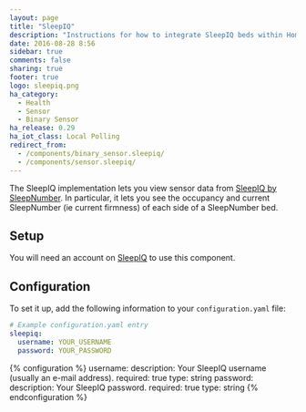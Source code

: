 ```yaml
---
layout: page
title: "SleepIQ"
description: "Instructions for how to integrate SleepIQ beds within Home Assistant."
date: 2016-08-28 8:56
sidebar: true
comments: false
sharing: true
footer: true
logo: sleepiq.png
ha_category:
  - Health
  - Sensor
  - Binary Sensor
ha_release: 0.29
ha_iot_class: Local Polling
redirect_from:
  - /components/binary_sensor.sleepiq/
  - /components/sensor.sleepiq/
---
```


The SleepIQ implementation lets you view sensor data from [SleepIQ by SleepNumber](http://www.sleepnumber.com/sn/en/sleepiq-sleep-tracker). In particular, it lets you see the occupancy and current SleepNumber (ie current firmness) of each side of a SleepNumber bed.

## Setup

You will need an account on [SleepIQ](https://sleepiq.sleepnumber.com/) to use this component.

## Configuration

To set it up, add the following information to your `configuration.yaml` file:

```yaml
# Example configuration.yaml entry
sleepiq:
  username: YOUR_USERNAME
  password: YOUR_PASSWORD
```

{% configuration %}
username:
  description: Your SleepIQ username (usually an e-mail address).
  required: true
  type: string
password:
  description: Your SleepIQ password.
  required: true
  type: string
{% endconfiguration %}
